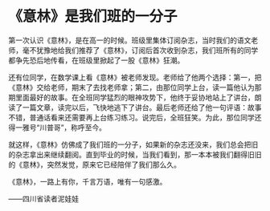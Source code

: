 # 《意林》是我们班的一分子

第一次认识《意林》，是在高一的时候。班级里集体订阅杂志，当时我们的语文老师，毫不犹豫地给我们推荐了《意林》，订阅后首次收到杂志，我们班所有的同学都争先恐后地传看，在班级里掀起了一股《意林》狂潮。 

还有位同学，在数学课上看《意林》被老师发现。老师给了他两个选择：第一，把《意林》交给老师，期末了去找老师拿；第二，由那位同学上台，读一篇他认为那期里面最好的故事。在全班同学猛烈的眼神攻势下，他终于妥协地站上了讲台，朗读了一篇文章，读完以后，飞快地逃下了讲台。最后老师还给了他一句评语：故事不错，普通话看来还需要再上台练习练习。说完后，全班狂笑。为此，那位同学还得一雅号“川普哥”，称呼至今。 

就这样，《意林》仿佛成了我们班的一分子，如果新的杂志还没来，我们总会把旧的杂志拿出来继续翻阅。直到毕业的时候，当我们看到，那一本本被我们翻得旧旧的《意林》，突然发觉，原来它已经陪伴了我们那么久。 

《意林》，一路上有你，千言万语，唯有一句感激。 

——四川省读者泥娃娃